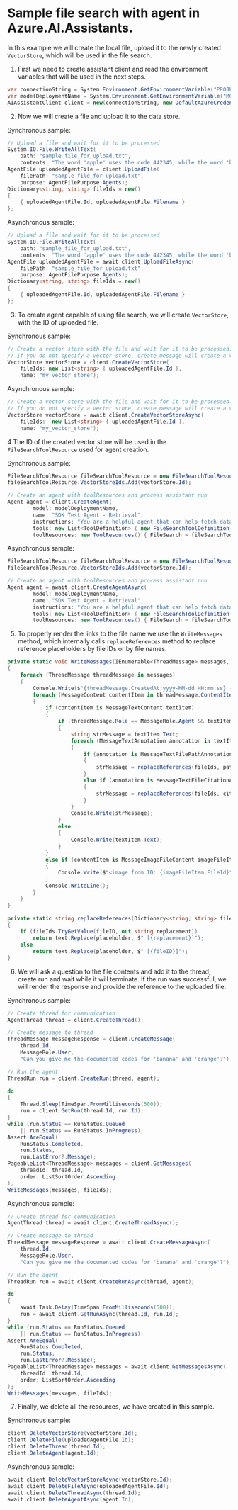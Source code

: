 # Sample file search with agent in Azure.AI.Assistants.

In this example we will create the local file, upload it to the newly created `VectorStore`, which will be used in the file search.

1. First we need to create assistant client and read the environment variables that will be used in the next steps.
```C# Snippet:AssistantsFilesSearchExample_CreateClient
var connectionString = System.Environment.GetEnvironmentVariable("PROJECT_CONNECTION_STRING");
var modelDeploymentName = System.Environment.GetEnvironmentVariable("MODEL_DEPLOYMENT_NAME");
AIAssistantClient client = new(connectionString, new DefaultAzureCredential());
```

2. Now we will create a file and upload it to the data store.

Synchronous sample:
```C# Snippet:AssistantsUploadAgentFilesToUse_Sync
// Upload a file and wait for it to be processed
System.IO.File.WriteAllText(
    path: "sample_file_for_upload.txt",
    contents: "The word 'apple' uses the code 442345, while the word 'banana' uses the code 673457.");
AgentFile uploadedAgentFile = client.UploadFile(
    filePath: "sample_file_for_upload.txt",
    purpose: AgentFilePurpose.Agents);
Dictionary<string, string> fileIds = new()
{
    { uploadedAgentFile.Id, uploadedAgentFile.Filename }
};
```

Asynchronous sample:
```C# Snippet:AssistantsUploadAgentFilesToUse
// Upload a file and wait for it to be processed
System.IO.File.WriteAllText(
    path: "sample_file_for_upload.txt",
    contents: "The word 'apple' uses the code 442345, while the word 'banana' uses the code 673457.");
AgentFile uploadedAgentFile = await client.UploadFileAsync(
    filePath: "sample_file_for_upload.txt",
    purpose: AgentFilePurpose.Agents);
Dictionary<string, string> fileIds = new()
{
    { uploadedAgentFile.Id, uploadedAgentFile.Filename }
};
```

3.  To create agent capable of using file search, we will create `VectorStore`, with the ID of uploaded file.

Synchronous sample:
```C# Snippet:AssistantsCreateVectorStore_Sync
// Create a vector store with the file and wait for it to be processed.
// If you do not specify a vector store, create_message will create a vector store with a default expiration policy of seven days after they were last active
VectorStore vectorStore = client.CreateVectorStore(
    fileIds: new List<string> { uploadedAgentFile.Id },
    name: "my_vector_store");
```

Asynchronous sample:
```C# Snippet:AssistantsCreateVectorStore
// Create a vector store with the file and wait for it to be processed.
// If you do not specify a vector store, create_message will create a vector store with a default expiration policy of seven days after they were last active
VectorStore vectorStore = await client.CreateVectorStoreAsync(
    fileIds:  new List<string> { uploadedAgentFile.Id },
    name: "my_vector_store");
```


4  The ID of the created vector store will be used in the `FileSearchToolResource` used for agent creation.

Synchronous sample:
```C# Snippet:AssistantsCreateAgentWithFiles_Sync
FileSearchToolResource fileSearchToolResource = new FileSearchToolResource();
fileSearchToolResource.VectorStoreIds.Add(vectorStore.Id);

// Create an agent with toolResources and process assistant run
Agent agent = client.CreateAgent(
        model: modelDeploymentName,
        name: "SDK Test Agent - Retrieval",
        instructions: "You are a helpful agent that can help fetch data from files you know about.",
        tools: new List<ToolDefinition> { new FileSearchToolDefinition() },
        toolResources: new ToolResources() { FileSearch = fileSearchToolResource });
```

Asynchronous sample:
```C# Snippet:AssistantsCreateAgentWithFiles
FileSearchToolResource fileSearchToolResource = new FileSearchToolResource();
fileSearchToolResource.VectorStoreIds.Add(vectorStore.Id);

// Create an agent with toolResources and process assistant run
Agent agent = await client.CreateAgentAsync(
        model: modelDeploymentName,
        name: "SDK Test Agent - Retrieval",
        instructions: "You are a helpful agent that can help fetch data from files you know about.",
        tools: new List<ToolDefinition> { new FileSearchToolDefinition() },
        toolResources: new ToolResources() { FileSearch = fileSearchToolResource });
```

5. To properly render the links to the file name we use the `WriteMessages` method, which internally calls `replaceReferences` method to replace reference placeholders by file IDs or by file names.
```C# Snippet:AssistantsFilesSearchExample_Print
private static void WriteMessages(IEnumerable<ThreadMessage> messages, Dictionary<string, string> fileIds)
{
    foreach (ThreadMessage threadMessage in messages)
    {
        Console.Write($"{threadMessage.CreatedAt:yyyy-MM-dd HH:mm:ss} - {threadMessage.Role,10}: ");
        foreach (MessageContent contentItem in threadMessage.ContentItems)
        {
            if (contentItem is MessageTextContent textItem)
            {
                if (threadMessage.Role == MessageRole.Agent && textItem.Annotations.Count > 0)
                {
                    string strMessage = textItem.Text;
                    foreach (MessageTextAnnotation annotation in textItem.Annotations)
                    {
                        if (annotation is MessageTextFilePathAnnotation pathAnnotation)
                        {
                            strMessage = replaceReferences(fileIds, pathAnnotation.FileId, pathAnnotation.Text, strMessage);
                        }
                        else if (annotation is MessageTextFileCitationAnnotation citationAnnotation)
                        {
                            strMessage = replaceReferences(fileIds, citationAnnotation.FileId, citationAnnotation.Text, strMessage);
                        }
                    }
                    Console.Write(strMessage);
                }
                else
                {
                    Console.Write(textItem.Text);
                }
            }
            else if (contentItem is MessageImageFileContent imageFileItem)
            {
                Console.Write($"<image from ID: {imageFileItem.FileId}");
            }
            Console.WriteLine();
        }
    }
}

private static string replaceReferences(Dictionary<string, string> fileIds, string fileID, string placeholder, string text)
{
    if (fileIds.TryGetValue(fileID, out string replacement))
        return text.Replace(placeholder, $" [{replacement}]");
    else
        return text.Replace(placeholder, $" [{fileID}]");
}
```

6. We will ask a question to the file contents and add it to the thread, create run and wait while it will terminate. If the run was successful, we will render the response and provide the reference to the uploaded file.

Synchronous sample:
```C# Snippet:AssistantsFilesSearchExample_CreateThreadAndRun_Sync
// Create thread for communication
AgentThread thread = client.CreateThread();

// Create message to thread
ThreadMessage messageResponse = client.CreateMessage(
    thread.Id,
    MessageRole.User,
    "Can you give me the documented codes for 'banana' and 'orange'?");

// Run the agent
ThreadRun run = client.CreateRun(thread, agent);

do
{
    Thread.Sleep(TimeSpan.FromMilliseconds(500));
    run = client.GetRun(thread.Id, run.Id);
}
while (run.Status == RunStatus.Queued
    || run.Status == RunStatus.InProgress);
Assert.AreEqual(
    RunStatus.Completed,
    run.Status,
    run.LastError?.Message);
PageableList<ThreadMessage> messages = client.GetMessages(
    threadId: thread.Id,
    order: ListSortOrder.Ascending
);
WriteMessages(messages, fileIds);
```

Asynchronous sample:
```C# Snippet:AssistantsFilesSearchExample_CreateThreadAndRun
// Create thread for communication
AgentThread thread = await client.CreateThreadAsync();

// Create message to thread
ThreadMessage messageResponse = await client.CreateMessageAsync(
    thread.Id,
    MessageRole.User,
    "Can you give me the documented codes for 'banana' and 'orange'?");

// Run the agent
ThreadRun run = await client.CreateRunAsync(thread, agent);

do
{
    await Task.Delay(TimeSpan.FromMilliseconds(500));
    run = await client.GetRunAsync(thread.Id, run.Id);
}
while (run.Status == RunStatus.Queued
    || run.Status == RunStatus.InProgress);
Assert.AreEqual(
    RunStatus.Completed,
    run.Status,
    run.LastError?.Message);
PageableList<ThreadMessage> messages = await client.GetMessagesAsync(
    threadId: thread.Id,
    order: ListSortOrder.Ascending
);
WriteMessages(messages, fileIds);
```

7. Finally, we delete all the resources, we have created in this sample.

Synchronous sample:
```C# Snippet:AssistantsFilesSearchExample_Cleanup_Sync
client.DeleteVectorStore(vectorStore.Id);
client.DeleteFile(uploadedAgentFile.Id);
client.DeleteThread(thread.Id);
client.DeleteAgent(agent.Id);
```

Asynchronous sample:
```C# Snippet:AssistantsFilesSearchExample_Cleanup
await client.DeleteVectorStoreAsync(vectorStore.Id);
await client.DeleteFileAsync(uploadedAgentFile.Id);
await client.DeleteThreadAsync(thread.Id);
await client.DeleteAgentAsync(agent.Id);
```